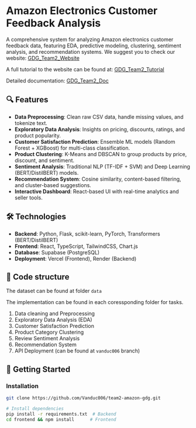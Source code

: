 # Amazon Electronics Customer Feedback Analysis

A comprehensive system for analyzing Amazon electronics customer feedback data, featuring EDA, predictive modeling, clustering, sentiment analysis, and recommendation systems.
We suggest you to check our website: [GDG_Team2_Website](https://team2-amazon-gdg.vercel.app/)

A full tutorial to the website can be found at: [GDG_Team2_Tutorial](https://drive.google.com/file/d/1SfrQ133PhjvsT3mR5t586bCiGah5yr3p/view?fbclid=IwY2xjawKf3xhleHRuA2FlbQIxMAABHtGUr3AhzpNcLQOwtkOyIyMxH_iByH8oZTluupq_ZetnXSTtn7Ega92p4b_6_aem_3h2IDz2PpWOLXmjyhSkfag)

Detailed documentation: [GDG_Team2_Doc](https://hackmd.io/@h7yHNbu-RVqPJ6yR0D2Kxw/S1EI88JGee)

## 🔍 Features

- **Data Preprocessing**: Clean raw CSV data, handle missing values, and tokenize text.
- **Exploratory Data Analysis**: Insights on pricing, discounts, ratings, and product popularity.
- **Customer Satisfaction Prediction**: Ensemble ML models (Random Forest + XGBoost) for multi-class classification.
- **Product Clustering**: K-Means and DBSCAN to group products by price, discount, and sentiment.
- **Sentiment Analysis**: Traditional NLP (TF-IDF + SVM) and Deep Learning (BERT/DistilBERT) models.
- **Recommendation System**: Cosine similarity, content-based filtering, and cluster-based suggestions.
- **Interactive Dashboard**: React-based UI with real-time analytics and seller tools.

## 🛠️ Technologies

- **Backend**: Python, Flask, scikit-learn, PyTorch, Transformers (BERT/DistilBERT)
- **Frontend**: React, TypeScript, TailwindCSS, Chart.js
- **Database**: Supabase (PostgreSQL)
- **Deployment**: Vercel (Frontend), Render (Backend)

## 📂 Code structure
The dataset can be found at folder `data`

The implementation can be found in each coressponding folder for tasks.
1. Data cleaning and Preprocessing
2. Exploratory Data Analysis (EDA)
3. Customer Satisfaction Prediction
4. Product Category Clustering
5. Review Sentiment Analysis
6. Recommendation System
7. API Deployment (can be found at `vanduc006` branch) 


## 🚀 Getting Started

### Installation
```bash
git clone https://github.com/Vanduc006/team2-amazon-gdg.git

# Install dependencies
pip install -r requirements.txt  # Backend
cd frontend && npm install      # Frontend
